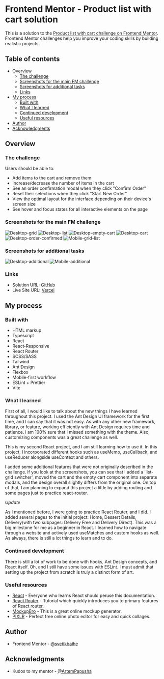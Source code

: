 # Frontend Mentor - Product list with cart solution

This is a solution to the
[Product list with cart challenge on Frontend Mentor](https://www.frontendmentor.io/challenges/product-list-with-cart-5MmqLVAp_d).
Frontend Mentor challenges help you improve your coding skills by building
realistic projects.

## Table of contents

- [Overview](#overview)
  - [The challenge](#the-challenge)
  - [Screenshots for the main FM challenge](#screenshots-for-the-main-fm-challenge)
  - [Screenshots for additional tasks](#screenshots-for-additional-tasks)
  - [Links](#links)
- [My process](#my-process)
  - [Built with](#built-with)
  - [What I learned](#what-i-learned)
  - [Continued development](#continued-development)
  - [Useful resources](#useful-resources)
- [Author](#author)
- [Acknowledgments](#acknowledgments)

## Overview

### The challenge

Users should be able to:

- Add items to the cart and remove them
- Increase/decrease the number of items in the cart
- See an order confirmation modal when they click "Confirm Order"
- Reset their selections when they click "Start New Order"
- View the optimal layout for the interface depending on their device's screen
  size
- See hover and focus states for all interactive elements on the page

### Screenshots for the main FM challenge

![Desktop-grid](public/images/screenshots/desktop_grid.png)
![Desktop-list](public/images/screenshots/desktop_list.png)
![Desktop-empty-cart](public/images/screenshots/desktop_empty-cart.png)
![Desktop-cart](public/images/screenshots/desktop_cart.png)
![Desktop-order-confirmed](public/images/screenshots/desktop_order-confirmed.png)
![Mobile-grid-list](public/images/screenshots/mobile_grid-list.png)

### Screenshots for additional tasks

![Desktop-additional](public/images/screenshots/desktop_additional.png)
![Mobile-additional](public/images/screenshots/mobile_additional.png)

### Links

- Solution URL:
  [GitHub](https://github.com/svetikbaihe/product-list-with-cart.git)
- Live Site URL: [Vercel](https://product-list-with-cart-azure.vercel.app/)

## My process

### Built with

- HTML markup
- Typescript
- React
- React-Responsive
- React Router
- SCSS/SASS
- Tailwind
- Ant Design
- Flexbox
- Mobile-first workflow
- ESLint + Prettier
- Vite

### What I learned

First of all, I would like to talk about the new things I have learned
throughout this project. I used the Ant Design UI framework for the first time,
and I can say that it was not easy. As with any other new framework, library, or
feature, working efficiently with Ant Design requires time and patience. I am
100% sure that I missed something with the theme. Also, customizing components
was a great challenge as well.

This is my second React project, and I am still learning how to use it. In this
project, I incorporated different hooks such as useMemo, useCallback, and
useReducer alongside useContext and others.

I added some additional features that were not originally described in the
challenge. If you look at the screenshots, you can see that I added a 'list-grid
switcher', moved the cart and the empty cart component into separate modals, and
the design overall slightly differs from the original one. On top of that, I am
planning to expand this project a little by adding routing and some pages just
to practice react-router.

_Update_

As I mentioned before, I were going to practice React Router, and I did. I added
several pages to the initial project: Home, Dessert Details, Delivery(with two
subpages: Delivery Free and Delivery Direct). This was a big milestone for me as
a beginner in React. I learned how to navigate through a website and actively
used useMatches and custom hooks as well. As always, there is still a lot things
to learn and to do.

### Continued development

There is still a lot of work to be done with hooks, Ant Design concepts, and
React itself. Oh, and I still have some issues with ESLint. I must admit that
setting up the project from scratch is truly a distinct form of art.

### Useful resources

- [React](https://react.dev/) - Everyone who learns React should peruse this
  documentation.
- [React Router](https://reactrouter.com/en/main) - Tutorial which quickly
  introduces you to primary features of React router.
- [MockupBro](https://mockupbro.com/) - This is a great online mockup generator.
- [PIXLR](https://pixlr.com/) - Perfect free online photo editor for easy and
  quick collages.

## Author

- Frontend Mentor -
  [@svetikbaihe](https://www.frontendmentor.io/profile/svetikbaihe)

## Acknowledgments

- Kudos to my mentor - [@ArtemPapusha](https://github.com/ArtemPapusha)

